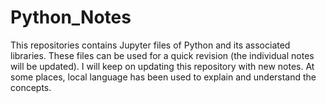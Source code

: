 # Python_Notes
This repositories contains Jupyter files of Python and its associated libraries. These files can be used for a quick revision (the individual notes will be updated). I will keep on updating this repository with new notes. At some places, local language has been used to explain and understand the concepts.
